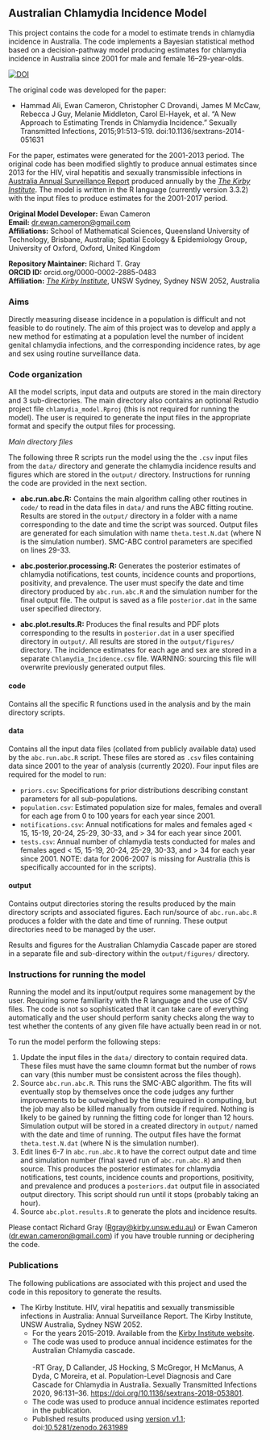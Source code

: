 ## Australian Chlamydia Incidence Model

This project contains the code for a model to estimate trends in chlamydia incidence in Australia. The code implements a Bayesian statistical method based on a decision-pathway model producing estimates for chlamydia incidence in Australia since 2001 for male and female 16–29-year-olds. 

[![DOI](https://zenodo.org/badge/DOI/10.5281/zenodo.2631989.svg)](https://doi.org/10.5281/zenodo.2631989)

The original code was developed for the paper: 

* Hammad Ali, Ewan Cameron, Christopher C Drovandi, James M McCaw, Rebecca J Guy, Melanie Middleton, Carol El-Hayek, et al. “A New Approach to Estimating Trends in Chlamydia Incidence.” Sexually Transmitted Infections, 2015;91:513–519. doi:10.1136/sextrans-2014-051631

For the paper, estimates were generated for the 2001-2013 period. The original code has been modified slightly to produce annual estimates since 2013 for the HIV, viral hepatitis and sexually transmissible infections in [Australia Annual Surveillance Report](https://kirby.unsw.edu.au/report-type/annual-surveillance-reports) produced annually by the [_The Kirby Institute_](https://kirby.unsw.edu.au/). The model is written in the R language (currently version 3.3.2) with the input files to produce estimates for the 2001-2017 period.

**Original Model Developer:** Ewan Cameron     
**Email:** dr.ewan.cameron@gmail.com  
**Affiliations:** School of Mathematical Sciences, Queensland University of Technology, Brisbane, Australia; Spatial Ecology & Epidemiology Group, University of Oxford, Oxford, United Kingdom

**Repository Maintainer:** Richard T. Gray  
**ORCID ID:** orcid.org/0000-0002-2885-0483    
**Affiliation:** [_The Kirby Institute_](https://kirby.unsw.edu.au/), UNSW Sydney, Sydney NSW 2052, Australia

### Aims ###

Directly measuring disease incidence in a population is difficult and not feasible to do  routinely. The aim of this project was to develop and apply a new method for estimating at a population level the number of incident genital chlamydia infections, and the corresponding incidence rates, by age and sex using routine surveillance data. 

### Code organization ###

All the model scripts, input data and outputs are stored in the main directory and 3 sub-directories. The main directory also contains an optional Rstudio project file `chlamydia_model.Rproj` (this is not required for running the model). The user is required to generate the input files in the appropriate format and specify the output files for processing. 

_Main directory files_

The following three R scripts run the model using the the `.csv` input files from the `data/` directory and generate the chlamydia incidence results and figures which are stored in the `output/` directory. Instructions for running the code are provided in the next section. 

- **abc.run.abc.R:** Contains the main algorithm calling other routines in `code/` to read in the data files in `data/` and runs the ABC fitting routine. Results are stored in the `output/` directory in a folder with a name corresponding to the date and time the script was sourced. Output files are generated for each simulation with name `theta.test.N.dat` (where N is the simulation number). SMC-ABC control parameters are specified on lines 29-33. 
  
- **abc.posterior.processing.R:** Generates the posterior estimates of chlamydia notifications, test counts, incidence counts and proportions, positivity, and prevalence. The user must specify the date and time directory produced by `abc.run.abc.R` and the simulation number for the final output file. The output is saved as a file `posterior.dat` in the same user specified directory. 

- **abc.plot.results.R:** Produces the final results and PDF plots corresponding to the results in `posterior.dat` in a user specified directory in `output/`. All results are stored in the `output/figures/` directory. The incidence estimates for each age and sex are stored in a separate `Chlamydia_Incidence.csv` file. WARNING: sourcing this file will overwrite previously generated output files. 

#### code ####

Contains all the specific R functions used in the analysis and by the main directory scripts.

#### data ####

Contains all the input data files (collated from publicly available data) used by the `abc.run.abc.R` script. These files are stored as `.csv` files containing data since 2001 to the year of analysis (currently 2020). Four input files are required for the model to run:

- `priors.csv`:  Specifications for prior distributions describing constant parameters for all sub-populations.
- `population.csv`: Estimated population size for males, females and overall for each age from 0 to 100 years for each year since 2001.  
- `notifications.csv`: Annual notifications for males and females aged < 15, 15-19, 20-24, 25-29, 30-33, and > 34 for each year since 2001. 
- `tests.csv`:  Annual number of chlamydia tests conducted for males and females aged < 15, 15-19, 20-24, 25-29, 30-33, and > 34 for each year since 2001. NOTE: data for 2006-2007 is missing for Australia (this is specifically accounted for in the scripts). 

#### output ####

Contains output directories storing the results produced by the main directory scripts and associated figures. Each run/source of `abc.run.abc.R` produces a folder with the date and time of running. These output directories need to be managed by the user. 

Results and figures for the Australian Chlamydia Cascade paper are stored in a separate file and sub-directory within the `output/figures/` directory. 

### Instructions for running the model ###

Running the model and its input/output requires some management by the user. Requiring some familiarity with the R language and the use of CSV files. The code is not so sophisticated that it can take care of everything automatically and the user should perform sanity checks along the way to test whether the contents of any given file have actually been read in or not.

To run the model perform the following steps:

1. Update the input files in the `data/` directory to contain required data. These files must have the same cloumn format but the number of rows can vary (this number must be consistent across the files though). 
2. Source `abc.run.abc.R`. This runs the  SMC-ABC algorithm. The fits will eventually stop by themselves once the code judges any further improvements to be outweighed by the time required in computing, but the job may also be killed manually from outside if required. Nothing is likely to be gained by running the fitting code for longer than 12 hours. Simulation output will be stored in a created directory in `output/` named with the date and time of running. The output files have the format `theta.test.N.dat` (where N is the simulation number).    
3. Edit lines 6-7 in `abc.run.abc.R` to have the correct output date and time and simulation number (final saved run of `abc.run.abc.R`) and then source. This produces the posterior estimates for chlamydia notifications, test counts, incidence counts and proportions, positivity, and prevalence and produces a `posteriors.dat` output file in associated output directory. This script should run until it stops (probably taking an hour). 
4. Source `abc.plot.results.R` to generate the plots and incidence results. 

Please contact Richard Gray (Rgray@kirby.unsw.edu.au) or Ewan Cameron (dr.ewan.cameron@gmail.com) if you have trouble running or deciphering the code.

### Publications ###

The following publications are associated with this project and used the code in
this repository to generate the results. 

- The Kirby Institute. HIV, viral hepatitis and sexually transmissible infections in Australia: Annual Surveillance Report. The Kirby Institute, UNSW Australia, Sydney NSW 2052.
	- For the years 2015-2019. Available from the [Kirby Institute website](https://kirby.unsw.edu.au/report-type/annual-surveillance-reports).
    - The code was used to produce annual incidence estimates for the Australian Chlamydia cascade.
<br></br>
-RT Gray, D Callander, JS Hocking, S McGregor, H McManus, A Dyda, C Moreira, et al. Population-Level Diagnosis and Care Cascade for Chlamydia in Australia. Sexually Transmitted Infections 2020, 96:131–36. https://doi.org/10.1136/sextrans-2018-053801.
    - The code was used to produce annual incidence estimates reported in the publication.
    - Published results produced using [version v1.1](https://github.com/leftygray/Chlamydia_incidence_model/releases/tag/v1.1); doi:[10.5281/zenodo.2631989](http://doi.org/10.5281/zenodo.2631989)




